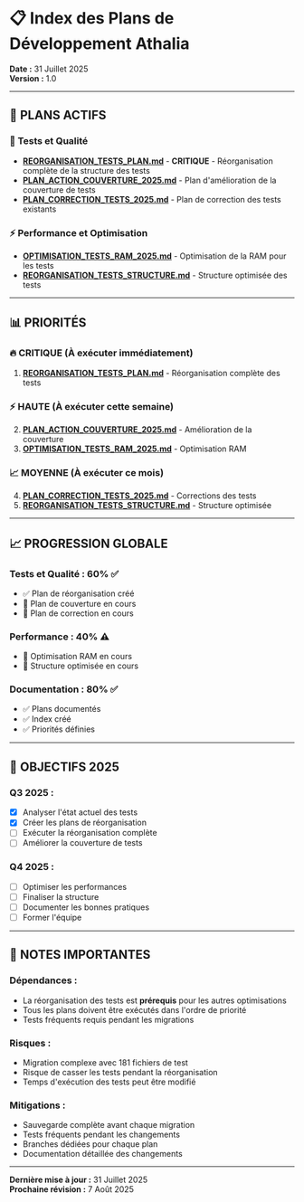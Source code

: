 # 📋 Index des Plans de Développement Athalia

**Date :** 31 Juillet 2025  
**Version :** 1.0  

---

## 🎯 **PLANS ACTIFS**

### **🧪 Tests et Qualité**
- **[REORGANISATION_TESTS_PLAN.md](REORGANISATION_TESTS_PLAN.md)** - **CRITIQUE** - Réorganisation complète de la structure des tests
- **[PLAN_ACTION_COUVERTURE_2025.md](PLAN_ACTION_COUVERTURE_2025.md)** - Plan d'amélioration de la couverture de tests
- **[PLAN_CORRECTION_TESTS_2025.md](PLAN_CORRECTION_TESTS_2025.md)** - Plan de correction des tests existants

### **⚡ Performance et Optimisation**
- **[OPTIMISATION_TESTS_RAM_2025.md](OPTIMISATION_TESTS_RAM_2025.md)** - Optimisation de la RAM pour les tests
- **[REORGANISATION_TESTS_STRUCTURE.md](REORGANISATION_TESTS_STRUCTURE.md)** - Structure optimisée des tests

---

## 📊 **PRIORITÉS**

### **🔥 CRITIQUE (À exécuter immédiatement)**
1. **[REORGANISATION_TESTS_PLAN.md](REORGANISATION_TESTS_PLAN.md)** - Réorganisation complète des tests

### **⚡ HAUTE (À exécuter cette semaine)**
2. **[PLAN_ACTION_COUVERTURE_2025.md](PLAN_ACTION_COUVERTURE_2025.md)** - Amélioration de la couverture
3. **[OPTIMISATION_TESTS_RAM_2025.md](OPTIMISATION_TESTS_RAM_2025.md)** - Optimisation RAM

### **📈 MOYENNE (À exécuter ce mois)**
4. **[PLAN_CORRECTION_TESTS_2025.md](PLAN_CORRECTION_TESTS_2025.md)** - Corrections des tests
5. **[REORGANISATION_TESTS_STRUCTURE.md](REORGANISATION_TESTS_STRUCTURE.md)** - Structure optimisée

---

## 📈 **PROGRESSION GLOBALE**

### **Tests et Qualité :** 60% ✅
- ✅ Plan de réorganisation créé
- 🔄 Plan de couverture en cours
- 🔄 Plan de correction en cours

### **Performance :** 40% ⚠️
- 🔄 Optimisation RAM en cours
- 🔄 Structure optimisée en cours

### **Documentation :** 80% ✅
- ✅ Plans documentés
- ✅ Index créé
- ✅ Priorités définies

---

## 🎯 **OBJECTIFS 2025**

### **Q3 2025 :**
- [x] Analyser l'état actuel des tests
- [x] Créer les plans de réorganisation
- [ ] Exécuter la réorganisation complète
- [ ] Améliorer la couverture de tests

### **Q4 2025 :**
- [ ] Optimiser les performances
- [ ] Finaliser la structure
- [ ] Documenter les bonnes pratiques
- [ ] Former l'équipe

---

## 📝 **NOTES IMPORTANTES**

### **Dépendances :**
- La réorganisation des tests est **prérequis** pour les autres optimisations
- Tous les plans doivent être exécutés dans l'ordre de priorité
- Tests fréquents requis pendant les migrations

### **Risques :**
- Migration complexe avec 181 fichiers de test
- Risque de casser les tests pendant la réorganisation
- Temps d'exécution des tests peut être modifié

### **Mitigations :**
- Sauvegarde complète avant chaque migration
- Tests fréquents pendant les changements
- Branches dédiées pour chaque plan
- Documentation détaillée des changements

---

**Dernière mise à jour :** 31 Juillet 2025  
**Prochaine révision :** 7 Août 2025 